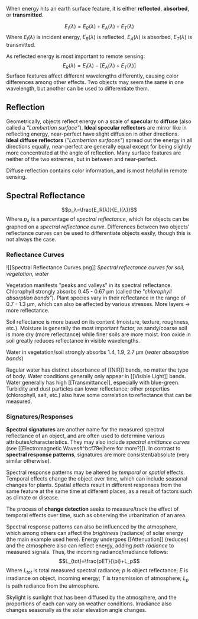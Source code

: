 When energy hits an earth surface feature, it is either **reflected**, **absorbed**, or **transmitted**.

$$E_I(λ) = E_R(λ)+E_A(λ)+E_T(λ)$$
Where $E_I(λ)$ is incident energy, $E_R(λ)$ is reflected, $E_A(λ)$ is absorbed, $E_T(λ)$ is transmitted.

As reflected energy is most important to remote sensing:
$$E_R(λ) = E_I(λ)-[E_A(λ)+E_T(λ)]$$
Surface features affect different wavelengths differently, causing color differences among other effects. Two objects may seem the same in one wavelength, but another can be used to differentiate them.
## Reflection

Geometrically, objects reflect energy on a scale of **specular** to **diffuse** (also called a *"Lambertian surface"*). **Ideal specular reflectors** are mirror like in reflecting energy, near-perfect have slight diffusion in other directions. **Ideal diffuse reflectors** (*"Lambertian surfaces"*) spread out the energy in all directions equally, near-perfect are generally equal except for being slightly more concentrated at the angle of reflection. Many surface features are neither of the two extremes, but in between and near-perfect.

Diffuse reflection contains color information, and is most helpful in remote sensing.

## Spectral Reflectance

$$p_λ=\frac{E_R(λ)}{E_I(λ)}$$
Where $p_λ$ is a percentage of *spectral reflectance*, which for objects can be graphed on a *spectral reflectance curve*.
Differences between two objects' reflectance curves can be used to differentiate objects easily, though this is not always the case.

### Reflectance Curves

![[Spectral Reflectance Curves.png]]
*Spectral reflectance curves for soil, vegetation, water*

Vegetation manifests "peaks and valleys" in its spectral reflectance. Chlorophyll strongly absorbs 0.45 - 0.67 μm (called the *"chlorophyll absorption bands"*). Plant species vary in their reflectance in the range of 0.7 - 1.3 μm, which can also be affected by various stresses. More layers -> more reflectance.

Soil reflectance is more based on its content (moisture, texture, roughness, etc.). Moisture is generally the most important factor, as sandy/coarse soil is more dry (more reflectance) while finer soils are more moist. Iron oxide in soil greatly reduces reflectance in visible wavelengths.

Water in vegetation/soil strongly absorbs 1.4, 1.9, 2.7 μm (*water absorption bands*)

Regular water has distinct absorbance of [[NIR]] bands, no matter the type of body. Water conditions generally only appear in [[Visible Light]] bands. Water generally has high [[Transmittance]], especially with blue-green. Turbidity and dust particles can lower reflectance; other properties (chlorophyll, salt, etc.) also have some correlation to reflectance that can be measured.

### Signatures/Responses

**Spectral signatures** are another name for the measured spectral reflectance of an object, and are often used to determine various attributes/characteristics. They may also include *spectral emittance curves* (see [[Electromagnetic Waves#^bcf79e|here for more?]]). In contrast to **spectral response patterns**, signatures are more consistent/absolute (very similar otherwise). 

Spectral response patterns may be altered by *temporal* or *spatial* effects. Temporal effects change the object over time, which can include seasonal changes for plants. Spatial effects result in different responses from the same feature at the same time at different places, as a result of factors such as climate or disease.

The process of **change detection** seeks to measure/track the effect of temporal effects over time, such as observing the urbanization of an area.

Spectral response patterns can also be influenced by the atmosphere, which among others can affect the *brightness* (radiance) of solar energy (the main example used here). Energy undergoes [[Attenuation]] (reduces) and the atmosphere also can reflect energy, adding *path radiance* to measured signals. Thus, the incoming radiance/irradiance follows:
$$L_{tot}=\frac{pET}{\pi}+L_p$$
Where $L_{tot}$ is total measured spectral radiance; $p$ is object reflectance; $E$ is irradiance on object, incoming energy; $T$ is transmission of atmosphere; $L_p$ is path radiance from the atmosphere.

Skylight is sunlight that has been diffused by the atmosphere, and the proportions of each can vary on weather conditions. Irradiance also changes  seasonally as the solar elevation angle changes.